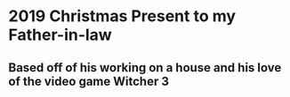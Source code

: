 # 2019 Christmas Present to my Father-in-law

## Based off of his working on a house and his love of the video game Witcher 3
